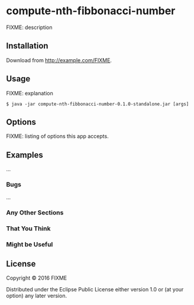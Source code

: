 # compute-nth-fibbonacci-number

FIXME: description

## Installation

Download from http://example.com/FIXME.

## Usage

FIXME: explanation

    $ java -jar compute-nth-fibbonacci-number-0.1.0-standalone.jar [args]

## Options

FIXME: listing of options this app accepts.

## Examples

...

### Bugs

...

### Any Other Sections
### That You Think
### Might be Useful

## License

Copyright © 2016 FIXME

Distributed under the Eclipse Public License either version 1.0 or (at
your option) any later version.
